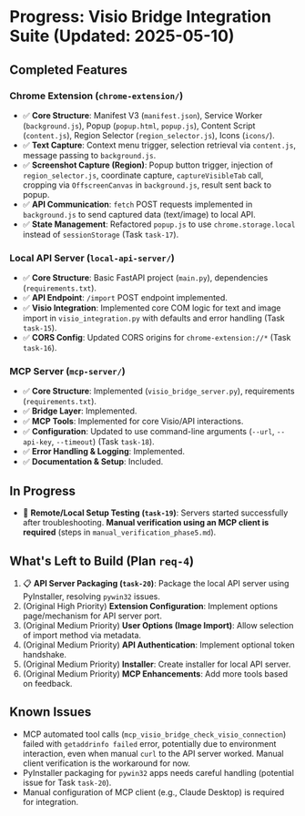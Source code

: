 # Progress: Visio Bridge Integration Suite (Updated: 2025-05-10)

## Completed Features

### Chrome Extension (`chrome-extension/`)
- ✅ **Core Structure**: Manifest V3 (`manifest.json`), Service Worker (`background.js`), Popup (`popup.html`, `popup.js`), Content Script (`content.js`), Region Selector (`region_selector.js`), Icons (`icons/`).
- ✅ **Text Capture**: Context menu trigger, selection retrieval via `content.js`, message passing to `background.js`.
- ✅ **Screenshot Capture (Region)**: Popup button trigger, injection of `region_selector.js`, coordinate capture, `captureVisibleTab` call, cropping via `OffscreenCanvas` in `background.js`, result sent back to popup.
- ✅ **API Communication**: `fetch` POST requests implemented in `background.js` to send captured data (text/image) to local API.
- ✅ **State Management**: Refactored `popup.js` to use `chrome.storage.local` instead of `sessionStorage` (Task `task-17`).

### Local API Server (`local-api-server/`)
- ✅ **Core Structure**: Basic FastAPI project (`main.py`), dependencies (`requirements.txt`).
- ✅ **API Endpoint**: `/import` POST endpoint implemented.
- ✅ **Visio Integration**: Implemented core COM logic for text and image import in `visio_integration.py` with defaults and error handling (Task `task-15`).
- ✅ **CORS Config**: Updated CORS origins for `chrome-extension://*` (Task `task-16`).

### MCP Server (`mcp-server/`)
- ✅ **Core Structure**: Implemented (`visio_bridge_server.py`), requirements (`requirements.txt`).
- ✅ **Bridge Layer**: Implemented.
- ✅ **MCP Tools**: Implemented for core Visio/API interactions.
- ✅ **Configuration**: Updated to use command-line arguments (`--url`, `--api-key`, `--timeout`) (Task `task-18`).
- ✅ **Error Handling & Logging**: Implemented.
- ✅ **Documentation & Setup**: Included.

## In Progress

- 🔄 **Remote/Local Setup Testing (`task-19`)**: Servers started successfully after troubleshooting. **Manual verification using an MCP client is required** (steps in `manual_verification_phase5.md`).

## What's Left to Build (Plan `req-4`)

1.  📋 **API Server Packaging (`task-20`)**: Package the local API server using PyInstaller, resolving `pywin32` issues.
2.  (Original High Priority) **Extension Configuration**: Implement options page/mechanism for API server port.
3.  (Original Medium Priority) **User Options (Image Import)**: Allow selection of import method via metadata.
4.  (Original Medium Priority) **API Authentication**: Implement optional token handshake.
5.  (Original Medium Priority) **Installer**: Create installer for local API server.
6.  (Original Medium Priority) **MCP Enhancements**: Add more tools based on feedback.

## Known Issues

- MCP automated tool calls (`mcp_visio_bridge_check_visio_connection`) failed with `getaddrinfo failed` error, potentially due to environment interaction, even when manual `curl` to the API server worked. Manual client verification is the workaround for now.
- PyInstaller packaging for `pywin32` apps needs careful handling (potential issue for Task `task-20`).
- Manual configuration of MCP client (e.g., Claude Desktop) is required for integration.